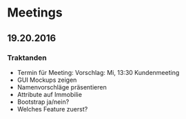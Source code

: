 # Meetings

## 19.20.2016

### Traktanden

- Termin für Meeting: Vorschlag: Mi, 13:30 Kundenmeeting
- GUI Mockups zeigen
- Namenvorschläge präsentieren
- Attribute auf Immobilie
- Bootstrap ja/nein?
- Welches Feature zuerst?